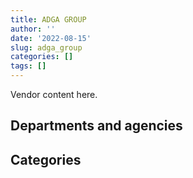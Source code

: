 ```yaml
---
title: ADGA GROUP
author: ''
date: '2022-08-15'
slug: adga_group
categories: []
tags: []
---
```


<script src="/rmarkdown-libs/htmlwidgets/htmlwidgets.js"></script>
<link href="/rmarkdown-libs/datatables-css/datatables-crosstalk.css" rel="stylesheet" />
<script src="/rmarkdown-libs/datatables-binding/datatables.js"></script>
<script src="/rmarkdown-libs/jquery/jquery-3.6.0.min.js"></script>
<link href="/rmarkdown-libs/dt-core-bootstrap/css/dataTables.bootstrap.min.css" rel="stylesheet" />
<link href="/rmarkdown-libs/dt-core-bootstrap/css/dataTables.bootstrap.extra.css" rel="stylesheet" />
<script src="/rmarkdown-libs/dt-core-bootstrap/js/jquery.dataTables.min.js"></script>
<script src="/rmarkdown-libs/dt-core-bootstrap/js/dataTables.bootstrap.min.js"></script>
<link href="/rmarkdown-libs/crosstalk/css/crosstalk.min.css" rel="stylesheet" />
<script src="/rmarkdown-libs/crosstalk/js/crosstalk.min.js"></script>
<script src="/rmarkdown-libs/htmlwidgets/htmlwidgets.js"></script>
<link href="/rmarkdown-libs/datatables-css/datatables-crosstalk.css" rel="stylesheet" />
<script src="/rmarkdown-libs/datatables-binding/datatables.js"></script>
<script src="/rmarkdown-libs/jquery/jquery-3.6.0.min.js"></script>
<link href="/rmarkdown-libs/dt-core-bootstrap/css/dataTables.bootstrap.min.css" rel="stylesheet" />
<link href="/rmarkdown-libs/dt-core-bootstrap/css/dataTables.bootstrap.extra.css" rel="stylesheet" />
<script src="/rmarkdown-libs/dt-core-bootstrap/js/jquery.dataTables.min.js"></script>
<script src="/rmarkdown-libs/dt-core-bootstrap/js/dataTables.bootstrap.min.js"></script>
<link href="/rmarkdown-libs/crosstalk/css/crosstalk.min.css" rel="stylesheet" />
<script src="/rmarkdown-libs/crosstalk/js/crosstalk.min.js"></script>

Vendor content here.

## Departments and agencies

<div id="htmlwidget-1" style="width:100%;height:auto;" class="datatables html-widget"></div>
<script type="application/json" data-for="htmlwidget-1">{"x":{"style":"bootstrap","filter":"none","vertical":false,"data":[["<a href=\"/departments/aafc-aac/\">Agriculture and Agri-Food Canada<\/a>","<a href=\"/departments/aandc-aadnc/\">Crown-Indigenous Relations and Northern Affairs Canada<\/a>","<a href=\"/departments/cas-satj/\">Courts Administration Service<\/a>","<a href=\"/departments/cbsa-asfc/\">Canada Border Services Agency<\/a>","<a href=\"/departments/ced-dec/\">Canada Economic Development for Quebec Regions<\/a>","<a href=\"/departments/cer-rec/\">Canada Energy Regulator<\/a>","<a href=\"/departments/cic/\">Immigration, Refugees and Citizenship Canada<\/a>","<a href=\"/departments/csa-asc/\">Canadian Space Agency<\/a>","<a href=\"/departments/csc-scc/\">Correctional Service of Canada<\/a>","<a href=\"/departments/dfatd-maecd/\">Global Affairs Canada<\/a>","<a href=\"/departments/dnd-mdn/\">National Defence<\/a>","<a href=\"/departments/ec/\">Environment and Climate Change Canada<\/a>","<a href=\"/departments/esdc-edsc/\">Employment and Social Development Canada<\/a>","<a href=\"/departments/hc-sc/\">Health Canada<\/a>","<a href=\"/departments/ic/\">Innovation, Science and Economic Development Canada<\/a>","<a href=\"/departments/irb-cisr/\">Immigration and Refugee Board of Canada<\/a>","<a href=\"/departments/isc-sac/\">Indigenous Services Canada<\/a>","<a href=\"/departments/nrc-cnrc/\">National Research Council Canada<\/a>","<a href=\"/departments/nrcan-rncan/\">Natural Resources Canada<\/a>","<a href=\"/departments/ocol-clo/\">Office of the Commissioner of Official Languages<\/a>","<a href=\"/departments/osfi-bsif/\">Office of the Superintendent of Financial Institutions Canada<\/a>","<a href=\"/departments/pco-bcp/\">Privy Council Office<\/a>","<a href=\"/departments/ps-sp/\">Public Safety Canada<\/a>","<a href=\"/departments/pwgsc-tpsgc/\">Public Services and Procurement Canada<\/a>","<a href=\"/departments/rcmp-grc/\">Royal Canadian Mounted Police<\/a>","<a href=\"/departments/sirc-csars/\">Security Intelligence Review Committee<\/a>","<a href=\"/departments/ssc-spc/\">Shared Services Canada<\/a>","<a href=\"/departments/tc/\">Transport Canada<\/a>"],["$  1,635,177.68","$    246,578.42",null,null,null,"$    274,476.13",null,"$    426,155.10","$  8,481,039.12","$     21,458.70","$ 11,467,362.50","$     82,070.74","$     88,530.75",null,"$    528,580.96",null,"$      8,436.69",null,"$    108,231.79","$     45,734.85",null,"$     13,882.05","$     35,790.58","$  3,689,830.64","$    617,119.89","$     45,872.20","$  5,771,787.96","$  1,741,363.16"],["$    677,591.47","$    476,940.69",null,"$    330,433.34",null,null,"$     59,158.92","$    475,971.29","$  8,653,800.98","$     74,425.33","$  9,058,130.78","$     82,070.74",null,null,"$    528,580.96",null,"$      8,436.69",null,"$    139,421.84","$     78,741.60",null,null,"$     56,867.79","$  2,322,983.22","$    456,153.04",null,"$ 13,469,600.77","$  1,607,443.27"],[null,"$    218,862.25","$    123,170.00","$    474,269.02",null,null,"$    363,616.03","$    347,611.71","$  9,477,990.00","$    109,837.39","$  9,564,938.96","$     83,231.65",null,null,"$    505,101.01",null,"$     48,868.97",null,"$    116,319.38","$     78,957.33","$     16,304.15",null,"$     97,259.86","$  3,968,693.02","$    611,313.50",null,"$  7,574,388.27","$    574,562.84"],[null,null,null,"$  2,407,074.18","$     10,509.00","$    205,426.36","$    397,224.81","$    236,094.70","$  9,148,167.85","$    109,537.28","$  9,891,530.48","$    138,472.83",null,"$    246,227.47","$    528,580.96","$     28,708.72",null,"$     39,550.00",null,"$     78,741.60","$     49,181.95","$     25,504.75","$     96,994.13","$  4,122,335.85","$    609,643.25",null,"$  7,525,773.20","$    158,492.96"]],"container":"<table class=\"table table-striped table-hover row-border order-column display\">\n  <thead>\n    <tr>\n      <th>Department<\/th>\n      <th>2017-2018<\/th>\n      <th>2018-2019<\/th>\n      <th>2019-2020<\/th>\n      <th>2020-2021<\/th>\n    <\/tr>\n  <\/thead>\n<\/table>","options":{"order":[[4,"desc"]],"pageLength":10,"autoWidth":true,"columnDefs":[],"orderClasses":false}},"evals":[],"jsHooks":[]}</script>

## Categories

<div id="htmlwidget-2" style="width:100%;height:auto;" class="datatables html-widget"></div>
<script type="application/json" data-for="htmlwidget-2">{"x":{"style":"bootstrap","filter":"none","vertical":false,"data":[["<a href=\"/categories/1_facilities_and_construction/\">Facilities and construction<\/a>","<a href=\"/categories/11_defence/\">Defence<\/a>","<a href=\"/categories/2_professional_services/\">Professional services<\/a>","<a href=\"/categories/3_information_technology/\">Information technology<\/a>","<a href=\"/categories/6_industrial_products_and_services/\">Industrial products and services<\/a>","<a href=\"/categories/8_security_and_protection/\">Security and protection<\/a>","<a href=\"/categories/9_human_capital/\">Human capital<\/a>"],["$  4,282,688.10","$  5,861,421.20","$  6,439,234.79","$  9,968,691.49","$  8,481,039.12","$    296,405.19",null],["$  3,477,025.48","$  4,243,938.51","$  5,740,398.30","$ 16,441,481.96","$  8,481,039.12","$    172,869.35",null],["$  2,230,056.39","$  5,127,693.98","$  7,645,827.66","$  9,660,148.08","$  9,477,990.00","$    213,579.24",null],["$  2,647,452.16","$  4,913,164.89","$  7,797,280.95","$ 11,440,283.06","$  9,148,167.85","$     96,994.13","$     10,429.29"]],"container":"<table class=\"table table-striped table-hover row-border order-column display\">\n  <thead>\n    <tr>\n      <th>Category<\/th>\n      <th>2017-2018<\/th>\n      <th>2018-2019<\/th>\n      <th>2019-2020<\/th>\n      <th>2020-2021<\/th>\n    <\/tr>\n  <\/thead>\n<\/table>","options":{"order":[[4,"desc"]],"pageLength":20,"autoWidth":true,"columnDefs":[],"orderClasses":false,"lengthMenu":[10,20,25,50,100]}},"evals":[],"jsHooks":[]}</script>

